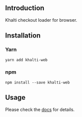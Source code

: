 ## Introduction
Khalti checkout loader for browser.

## Installation
### Yarn
`yarn add khalti-web`

### npm
`npm install --save khalti-web`


## Usage

Please check the [docs](http://docs.khalti.com/checkout/web/) for details.
